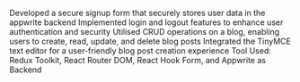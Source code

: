 Developed a secure signup form that securely stores user data in the appwrite backend
Implemented login and logout features to enhance user authentication and security
Utilised CRUD operations on a blog, enabling users to create, read, update, and delete blog posts
Integrated the TinyMCE text editor for a user-friendly blog post creation experience
Tool  Used: Redux Toolkit, React Router DOM, React Hook Form, and Appwrite as Backend
